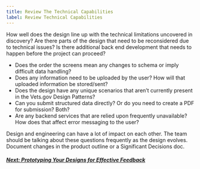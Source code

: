 ```yaml
---
title: Review The Technical Capabilities
label: Review Technical Capabilities
---
```


How well does the design line up with the technical limitations uncovered in discovery? Are there parts of the design that need to be reconsidered due to technical issues? Is there additional back end development that needs to happen before the project can proceed?

- Does the order the screens mean any changes to schema or imply difficult data handling?
- Does any information need to be uploaded by the user? How will that uploaded information be stored/sent?
- Does the design have any unique scenarios that aren’t currently present in the Vets.gov Design Patterns?
- Can you submit structured data directly? Or do you need to create a PDF for submission? Both?
- Are any backend services that are relied upon frequently unavailable? How does that affect error messaging to the user?

Design and engineering can have a lot of impact on each other. The team should be talking about these questions frequently as the design evolves. Document changes in the product outline or a Significant Decisions doc.

<!-- Next Button -->
<a href='./prototyping-and-testing'><div class="next-button"><h5 class="next-text">Next: Prototyping Your Designs for Effective Feedback</h5></div></a>
